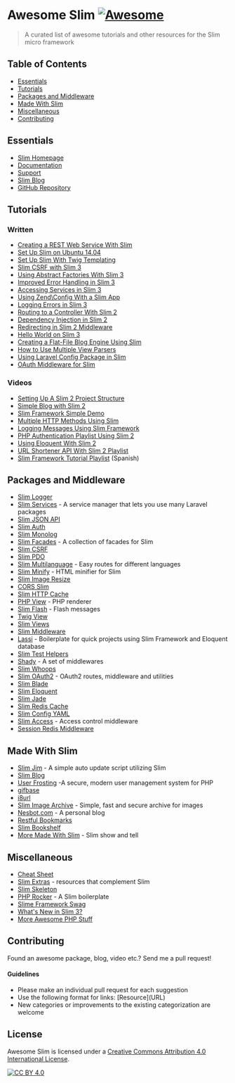 # Awesome Slim [![Awesome](https://cdn.rawgit.com/sindresorhus/awesome/d7305f38d29fed78fa85652e3a63e154dd8e8829/media/badge.svg)](https://github.com/sindresorhus/awesome)

> A curated list of awesome tutorials and other resources for the Slim micro framework

## Table of Contents

- [Essentials](#essentials)
- [Tutorials](#tutorials)
- [Packages and Middleware](#packages-and-middleware)
- [Made With Slim](#made-with-slim)
- [Miscellaneous](#miscellaneous)
- [Contributing](#contributing)

## Essentials
* [Slim Homepage](http://www.slimframework.com/)
* [Documentation](http://docs.slimframework.com/)
* [Support](http://help.slimframework.com/)
* [Slim Blog](http://www.slimframework.com/blog)
* [GitHub Repository](https://github.com/slimphp/Slim)


## Tutorials

### Written
* [Creating a REST Web Service With Slim](http://www.ibm.com/developerworks/library/x-slim-rest/)
* [Set Up Slim on Ubuntu 14.04](https://www.digitalocean.com/community/tutorials/how-to-install-and-configure-slim-framework-on-ubuntu-14-04)
* [Set Up Slim With Twig Templating](http://rottmann.net/2013/01/setting-up-slim-php-framework-with-twig-templating/)
* [Slim CSRF with Slim 3](http://akrabat.com/slim-csrf-with-slim-3/)
* [Using Abstract Factories With Slim 3](http://akrabat.com/using-abstract-factories-with-slim-3/)
* [Improved Error Handling in Slim 3](http://akrabat.com/improved-error-handling-in-slim-3/)
* [Accessing Services in Slim 3](http://akrabat.com/accessing-services-in-slim-3/)
* [Using Zend\Config With a Slim App](http://akrabat.com/using-zendconfig-with-a-slim-application/)
* [Logging Errors in Slim 3](http://akrabat.com/logging-errors-in-slim-3/)
* [Routing to a Controller With Slim 2](http://akrabat.com/routing-to-a-controller-with-slim-framework-2/)
* [Dependency Injection in Slim 2](http://akrabat.com/dependency-injection-in-slim-framework-2/)
* [Redirecting in Slim 2 Middleware](http://akrabat.com/redirecting-in-slim-2-middleware/)
* [Hello World on Slim 3](http://www.slideshare.net/rszrama/hello-world-on-slim-framework-3x)
* [Creating a Flat-File Blog Engine Using Slim](http://code.tutsplus.com/tutorials/creating-a-flat-file-blog-engine-using-slim--net-25303)
* [How to Use Multiple View Parsers](http://thoughts.silentworks.co.uk/slim-php-101-how-to-use-multiple-view-parsers/)
* [Using Laravel Config Package in Slim](http://thoughts.silentworks.co.uk/slim-php-101-using-laravel-config-package/)
* [OAuth Middleware for Slim](http://www.lornajane.net/posts/2013/oauth-middleware-for-slim)


### Videos
* [Setting Up A Slim 2 Project Structure](https://www.youtube.com/watch?v=NFeWo1cqxnM)
* [Simple Blog with Slim 2](https://www.youtube.com/watch?v=sRfYgco3xo4)
* [Slim Framework Simple Demo](https://www.youtube.com/watch?v=26CRc89gN10)
* [Multiple HTTP Methods Using Slim](https://www.youtube.com/watch?v=81xFTpAvGA8)
* [Logging Messages Using Slim Framework](https://www.youtube.com/watch?v=dp96uv3CsdE)
* [PHP Authentication Playlist Using Slim 2](https://www.youtube.com/playlist?list=PLfdtiltiRHWGKUvioJly40RJZchSG2-34)
* [Using Eloquent With Slim 2](https://www.youtube.com/watch?v=AcdzW1hBa7o&list=PLfdtiltiRHWGBvMo2Ajtd0achYwNM5VEV)
* [URL Shortener API With Slim 2 Playlist](https://www.youtube.com/watch?v=rl9HZKPAZLc&list=PLfdtiltiRHWFVcpL0F6G-tuU3cj7xir7q)
* [Slim Framework Tutorial Playlist](https://www.youtube.com/watch?v=fd1AFANiqzo&list=PLf46te__lS18Ibg78065Tr3GWVhwLOtzf) (Spanish)


## Packages and Middleware
* [Slim Logger](https://github.com/codeguy/Slim-Logger)
* [Slim Services](https://github.com/itsgoingd/slim-services) - A service manager that lets you use many Laravel packages
* [Slim JSON API](https://github.com/entomb/slim-json-api)
* [Slim Auth](https://github.com/jeremykendall/slim-auth)
* [Slim Monolog](https://github.com/flynsarmy/Slim-Monolog)
* [Slim Facades](https://github.com/itsgoingd/slim-facades) - A collection of facades for Slim
* [Slim CSRF](https://github.com/slimphp/Slim-Csrf)
* [Slim PDO](https://github.com/FaaPz/Slim-PDO)
* [Slim Multilanguage](https://github.com/SimoTod/slim-multilanguage) - Easy routes for different languages
* [Slim Minify](https://github.com/christianklisch/slim-minify) - HTML minifier for Slim
* [Slim Image Resize](https://github.com/tuupola/slim-image-resize)
* [CORS Slim](https://github.com/palanik/CorsSlim)
* [Slim HTTP Cache](https://github.com/slimphp/Slim-HttpCache)
* [PHP View](https://github.com/slimphp/PHP-View) - PHP renderer
* [Slim Flash](https://github.com/slimphp/Slim-Flash) - Flash messages
* [Twig View](https://github.com/slimphp/Twig-View)
* [Slim Views](https://github.com/slimphp/Slim-Views)
* [Slim Middleware](https://github.com/slimphp/Slim-Middleware)
* [Lassi](https://github.com/jabranr/lassi) - Boilerplate for quick projects using Slim Framework and Eloquent database
* [Slim Test Helpers](https://github.com/there4/slim-test-helpers)
* [Shady](https://github.com/laroo/Shady) - A set of middlewares
* [Slim Whoops](https://github.com/zeuxisoo/php-slim-whoops)
* [Slim OAuth2](https://github.com/chadicus/slim-oauth2) - OAuth2 routes, middleware and utilities
* [Slim Blade](https://github.com/clickcoder/slim-blade)
* [Slim Eloquent](https://github.com/kladd/slim-eloquent)
* [Slim Jade](https://github.com/w33ble/slim-jade)
* [Slim Redis Cache](https://github.com/abouvier/slim-redis-cache)
* [Slim Config YAML](https://github.com/techsterx/slim-config-yaml)
* [Slim Access](https://github.com/abouvier/slim-access) - Access control middleware
* [Session Redis Middleware](https://github.com/importlogic/slimphp-session-redis-middleware)


## Made With Slim
* [Slim Jim](https://github.com/jesalg/SlimJim) - A simple auto update script utilizing Slim
* [Slim Blog](https://github.com/fdisotto/SlimBlog)
* [User Frosting](https://github.com/alexweissman/UserFrosting) -A secure, modern user management system for PHP
* [gifbase](http://gifbase.com/)
* [i8url](https://i8url.com)
* [Slim Image Archive](https://github.com/ksdev-pl/Slim-Image-Archive) - Simple, fast and secure archive for images
* [Nesbot.com](https://github.com/briannesbitt/nesbot.com) - A personal blog
* [Restful Bookmarks](https://github.com/erkobridee/restful-bookmarks-phpslim)
* [Slim Bookshelf](https://github.com/akrabat/slim-bookshelf)
* [More Made With Slim](http://help.slimframework.com/discussions/show-and-tell) - Slim show and tell


## Miscellaneous
* [Cheat Sheet](https://andreiabohner.files.wordpress.com/2014/06/slim.pdf)
* [Slim Extras](https://github.com/codeguy/slim-extras) - resources that complement Slim
* [Slim Skeleton](https://github.com/slimphp/Slim-Skeleton)
* [PHP Rocker](https://github.com/victorjonsson/PHP-Rocker) - A Slim boilerplate
* [Slime Framework Swag](slimframework.com/swag/)
* [What's New in Slim 3?](http://www.slimframework.com/2015/02/11/whats-up-with-version-3.html)
* [More Awesome PHP Stuff](https://github.com/ziadoz/awesome-php)


## Contributing
Found an awesome package, blog, video etc.? Send me a pull request!

#### Guidelines
* Please make an individual pull request for each suggestion
* Use the following format for links: \[Resource\]\(URL\)
* New categories or improvements to the existing categorization are welcome


## License

Awesome Slim is licensed under a  [Creative Commons Attribution 4.0 International License](http://creativecommons.org/licenses/by/4.0/).

[![CC BY 4.0](https://i.creativecommons.org/l/by/4.0/88x31.png)](http://creativecommons.org/licenses/by/4.0/)
